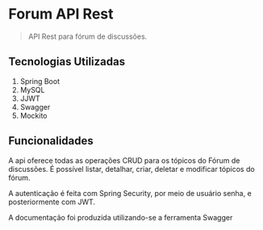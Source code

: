# Forum API Rest

> API Rest para fórum de discussões.

## Tecnologias Utilizadas

1. Spring Boot
2. MySQL
3. JJWT
4. Swagger
5. Mockito


## Funcionalidades

A api oferece todas as operações CRUD para os tópicos do Fórum de discussões.
É possível listar, detalhar, criar, deletar e modificar tópicos do fórum.

A autenticação é feita com Spring Security, por meio de usuário senha, e posteriormente com JWT.

A documentação foi produzida utilizando-se a ferramenta Swagger






